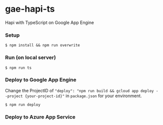 # gae-hapi-ts
Hapi with TypeScript on Google App Engine


### Setup
```
$ npm install && npm run overwrite
```

### Run (on local server)
```
$ npm run ts
```

### Deploy to Google App Engine
Change the ProjectID of `"deploy": "npm run build && gcloud app deploy --project {your-project-id}"` in `package.json` for your environment.
```
$ npm run deploy
```

### Deploy to Azure App Service